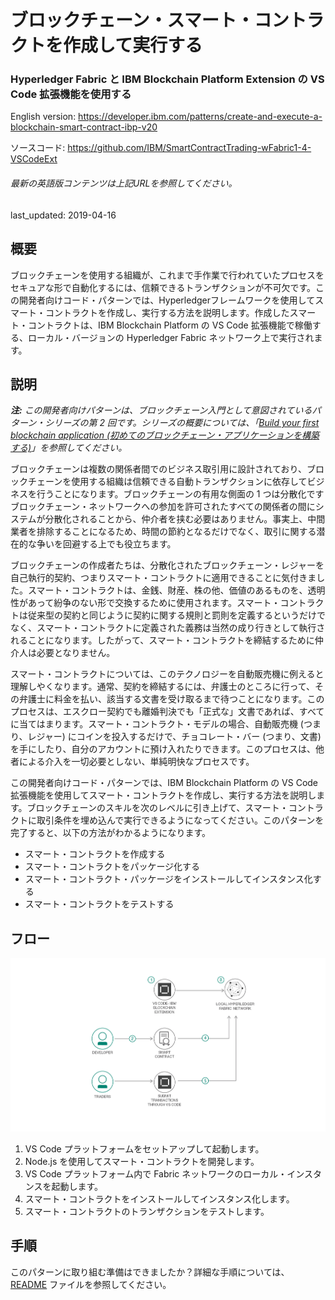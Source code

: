 # ブロックチェーン・スマート・コントラクトを作成して実行する

### Hyperledger Fabric と IBM Blockchain Platform Extension の VS Code 拡張機能を使用する

English version: https://developer.ibm.com/patterns/create-and-execute-a-blockchain-smart-contract-ibp-v20
  
ソースコード: https://github.com/IBM/SmartContractTrading-wFabric1-4-VSCodeExt

###### 最新の英語版コンテンツは上記URLを参照してください。
last_updated: 2019-04-16

 ## 概要

ブロックチェーンを使用する組織が、これまで手作業で行われていたプロセスをセキュアな形で自動化するには、信頼できるトランザクションが不可欠です。この開発者向けコード・パターンでは、Hyperledgerフレームワークを使用してスマート・コントラクトを作成し、実行する方法を説明します。作成したスマート・コントラクトは、IBM Blockchain Platform の VS Code 拡張機能で稼働する、ローカル・バージョンの Hyperledger Fabric ネットワーク上で実行されます。

## 説明

_**注:** この開発者向けパターンは、ブロックチェーン入門として意図されているパターン・シリーズの第 2 回です。シリーズの概要については、「[Build your first blockchain application (初めてのブロックチェーン・アプリケーションを構築する)](https://developer.ibm.com/series/code-pattern-series-build-your-first-blockchain-application/)」を参照してください。_

ブロックチェーンは複数の関係者間でのビジネス取引用に設計されており、ブロックチェーンを使用する組織は信頼できる自動トランザクションに依存してビジネスを行うことになります。ブロックチェーンの有用な側面の 1 つは分散化ですブロックチェーン・ネットワークへの参加を許可されたすべての関係者の間にシステムが分散化されることから、仲介者を挟む必要はありません。事実上、中間業者を排除することになるため、時間の節約となるだけでなく、取引に関する潜在的な争いを回避する上でも役立ちます。

ブロックチェーンの作成者たちは、分散化されたブロックチェーン・レジャーを自己執行的契約、つまりスマート・コントラクトに適用できることに気付きました。スマート・コントラクトは、金銭、財産、株の他、価値のあるものを、透明性があって紛争のない形で交換するために使用されます。スマート・コントラクトは従来型の契約と同じように契約に関する規則と罰則を定義するというだけでなく、スマート・コントラクトに定義された義務は当然の成り行きとして執行されることになります。したがって、スマート・コントラクトを締結するために仲介人は必要となりません。

スマート・コントラクトについては、このテクノロジーを自動販売機に例えると理解しやくなります。通常、契約を締結するには、弁護士のところに行って、その弁護士に料金を払い、該当する文書を受け取るまで待つことになります。このプロセスは、エスクロー契約でも離婚判決でも「正式な」文書であれば、すべてに当てはまります。スマート・コントラクト・モデルの場合、自動販売機 (つまり、レジャー) にコインを投入するだけで、チョコレート・バー (つまり、文書) を手にしたり、自分のアカウントに預け入れたりできます。このプロセスは、他者による介入を一切必要としない、単純明快なプロセスです。

この開発者向けコード・パターンでは、IBM Blockchain Platform の VS Code 拡張機能を使用してスマート・コントラクトを作成し、実行する方法を説明します。ブロックチェーンのスキルを次のレベルに引き上げて、スマート・コントラクトに取引条件を埋め込んで実行できるようになってください。このパターンを完了すると、以下の方法がわかるようになります。

* スマート・コントラクトを作成する
* スマート・コントラクトをパッケージ化する
* スマート・コントラクト・パッケージをインストールしてインスタンス化する
* スマート・コントラクトをテストする

## フロー

![フロー](./images/arch.png)

1. VS Code プラットフォームをセットアップして起動します。
1. Node.js を使用してスマート・コントラクトを開発します。
1. VS Code プラットフォーム内で Fabric ネットワークのローカル・インスタンスを起動します。
1. スマート・コントラクトをインストールしてインスタンス化します。
1. スマート・コントラクトのトランザクションをテストします。

## 手順

このパターンに取り組む準備はできましたか？詳細な手順については、[README](https://github.com/IBM/SmartContractTrading-wFabric1-4-VSCodeExt/blob/master/README.md) ファイルを参照してください。
